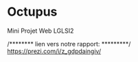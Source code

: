 # Octupus
Mini Projet Web LGLSI2

/******** lien vers notre rapport: *********/
    https://prezi.com/i/z_gdpdaingiv/
